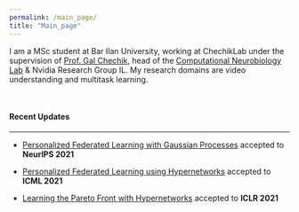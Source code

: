 ```yaml
---
permalink: /main_page/
title: "Main_page"
---
```


I am a MSc student at Bar Ilan University, working at ChechikLab under the supervision of <a href="https://chechiklab.biu.ac.il/~gal/"> Prof. Gal Chechik</a>, head of the <a href="http://chechiklab.biu.ac.il/"> Computational Neurobiology Lab</a> & Nvidia Research Group IL. My research domains are video understanding and multitask learning.

<br>
<h4>Recent Updates</h4>
<hr>
<ul><li><a href="https://arxiv.org/abs/2106.15482">Personalized Federated Learning with Gaussian Processes</a> accepted to <strong>NeurIPS 2021</strong></li></ul>
<ul><li><a href="https://avivsham.github.io/pfedhn/">Personalized Federated Learning using Hypernetworks</a> accepted to <strong>ICML 2021</strong></li></ul>
<ul><li><a href="https://avivnavon.github.io/ParetoHN/">Learning the Pareto Front with Hypernetworks</a>  accepted to <strong>ICLR 2021</strong></li></ul>
